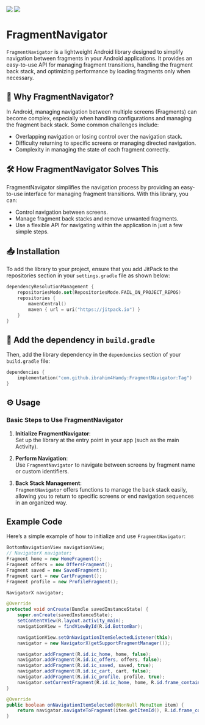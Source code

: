 [![](https://jitpack.io/v/ibrahim4Hamdy/FragmentNavigator.svg)](https://jitpack.io/#ibrahim4Hamdy/FragmentNavigator)
[![](https://img.shields.io/github/license/ibrahim4Hamdy/FragmentNavigator?style=flat)](https://opensource.org/license/mit)


# FragmentNavigator

`FragmentNavigator` is a lightweight Android library designed to simplify navigation between fragments in your Android applications. It provides an easy-to-use API for managing fragment transitions, handling the fragment back stack, and optimizing performance by loading fragments only when necessary.

## 🚀 Why FragmentNavigator?

In Android, managing navigation between multiple screens (Fragments) can become complex, especially when handling configurations and managing the fragment back stack. Some common challenges include:

- Overlapping navigation or losing control over the navigation stack.
- Difficulty returning to specific screens or managing directed navigation.
- Complexity in managing the state of each fragment correctly.

## 🛠️ How FragmentNavigator Solves This

FragmentNavigator simplifies the navigation process by providing an easy-to-use interface for managing fragment transitions. With this library, you can:

- Control navigation between screens.
- Manage fragment back stacks and remove unwanted fragments.
- Use a flexible API for navigating within the application in just a few simple steps.

## 📥 Installation

To add the library to your project, ensure that you add JitPack to the repositories section in your `settings.gradle` file as shown below:

```kotlin
dependencyResolutionManagement {
    repositoriesMode.set(RepositoriesMode.FAIL_ON_PROJECT_REPOS)
    repositories {
        mavenCentral()
        maven { url = uri("https://jitpack.io") }
    }
}
```
## 🔗 Add the dependency in `build.gradle`

Then, add the library dependency in the `dependencies` section of your `build.gradle` file:
```kotlin
dependencies {
    implementation("com.github.ibrahim4Hamdy:FragmentNavigator:Tag")
}
```
## ⚙️ Usage

### Basic Steps to Use FragmentNavigator

1. **Initialize FragmentNavigator**:  
   Set up the library at the entry point in your app (such as the main Activity).

2. **Perform Navigation**:  
   Use `FragmentNavigator` to navigate between screens by fragment name or custom identifiers.

3. **Back Stack Management**:  
   `FragmentNavigator` offers functions to manage the back stack easily, allowing you to return to specific screens or end navigation sequences in an organized way.

## Example Code

Here’s a simple example of how to initialize and use `FragmentNavigator`:

```java
BottomNavigationView navigationView; 
// NavigatorX navigator;
Fragment home = new HomeFragment();
Fragment offers = new OffersFragment();
Fragment saved = new SavedFragment();
Fragment cart = new CartFragment();
Fragment profile = new ProfileFragment();

NavigatorX navigator;

@Override
protected void onCreate(Bundle savedInstanceState) {
    super.onCreate(savedInstanceState);
    setContentView(R.layout.activity_main);
    navigationView = findViewById(R.id.BottomBar);

    navigationView.setOnNavigationItemSelectedListener(this);
    navigator = new NavigatorX(getSupportFragmentManager());

    navigator.addFragment(R.id.ic_home, home, false);
    navigator.addFragment(R.id.ic_offers, offers, false);
    navigator.addFragment(R.id.ic_saved, saved, true);
    navigator.addFragment(R.id.ic_cart, cart, false);
    navigator.addFragment(R.id.ic_profile, profile, true);
    navigator.setCurrentFragment(R.id.ic_home, home, R.id.frame_container);
}

@Override
public boolean onNavigationItemSelected(@NonNull MenuItem item) {
    return navigator.navigateToFragment(item.getItemId(), R.id.frame_container);
}
```

